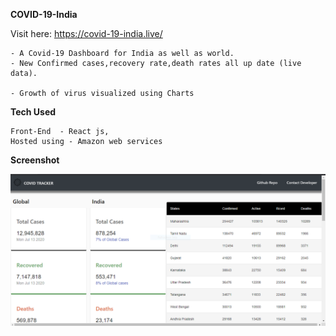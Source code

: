 **COVID-19-India**



Visit here: https://covid-19-india.live/

    - A Covid-19 Dashboard for India as well as world.
    - New Confirmed cases,recovery rate,death rates all up date (live data).
   
    - Growth of virus visualized using Charts
**Tech Used**



    Front-End  - React js,
    Hosted using - Amazon web services 
    
**Screenshot**

![Alt text](./src/img/tempsnip.png "Screen shot")

